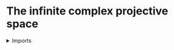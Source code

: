 #  The infinite complex projective space

<details><summary>Imports</summary>
```agda
module synthetic-homotopy-theory.infinite-complex-projective-space where

open import foundation.dependent-pair-types
open import foundation.equivalences
open import foundation.set-truncations
open import foundation.universe-levels

open import synthetic-homotopy-theory.circle
```
</details>

## Definitions

### ℂP∞ as the 1-connected component of the universe at the circle

```agda
ℂP∞ : UU (lsuc lzero)
ℂP∞ = Σ (UU lzero) (λ X → type-trunc-Set (𝕊¹ ≃ X))

pt-ℂP∞ : ℂP∞
pr1 pt-ℂP∞ = 𝕊¹
pr2 pt-ℂP∞ = unit-trunc-Set id-equiv
```

### ℂP∞ as the 2-truncation of the 2-sphere
